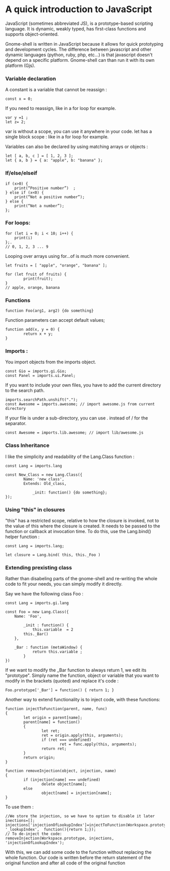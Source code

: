 # A quick introduction to JavaScript
JavaScript (sometimes abbreviated JS), is a prototype-based scripting language. It is dynamic, weakly typed, has first-class functions and supports object-oriented. 

Gnome-shell is written in JavaScript because it allows for quick prototyping and development cycles. The difference between javascript and other dynamic languages (python, ruby, php, etc...) is that javascript doesn't depend on a specific platform. Gnome-shell can than run it with its own platform (Gjs).

### Variable declaration 
A constant is a variable that cannot be reassign :

	const x = 0;
	
If you need to reassign, like in a for loop for example.

	var y =1 ; 
 	let z= 2; 
var is without a scope, you can use it anywhere in your code.
let has a single block scope : like in a for loop for example.

Variables can also be declared by using matching arrays or objects :

	let [ a, b, c ] = [ 1, 2, 3 ];
	let { a, b } = { a: "apple", b: "banana" };

### If/else/elseif
	if (x>0) { 
		print(“Positive number”)  ; 
	} else if (x<0) {
		print(“Not a positive number”); 
	} else { 
		print(“Not a number”); 
	};

### For loops:
	for (let i = 0; i < 10; i++) {
		print(i)
	};.
	// 0, 1, 2, 3 ... 9

Looping over arrays using for...of is much more convenient.

	let fruits = [ "apple", "orange", "banana" ];

	for (let fruit of fruits) {
    		print(fruit);
	} 
	// apple, orange, banana
	
### Functions
	function Foo(arg1, arg2) {do something}
Function parameters can accept default values; 

	function add(x, y = 0) {
    		return x + y;
	}

### Imports :
You import objects from the imports object.

	const Gio = imports.gi.Gio;
	const Panel = imports.ui.Panel;

If you want to include your own files, you have to add the current directory to the search path.

	imports.searchPath.unshift(".");
	const Awesome = imports.awesome; // import awesome.js from current directory

If your file is under a sub-directory, you can use . instead of / for the separator.

	const Awesome = imports.lib.awesome; // import lib/awesome.js

### Class Inheritance
I like the simplicity and readability of the Lang.Class function :

	const Lang = imports.lang

	const New_Class = new Lang.Class({
    		Name: 'new class',
    		Extends: Old_class,
 
        		_init: function() {do something};
	});
	
### Using "this" in closures
"this" has a restricted scope, relative to how the closure is invoked, not to the value of this where the closure is created. It needs to be passed to the function or callback at invocation time. To do this, use the Lang.bind() helper function :

	const Lang = imports.lang;
	
	let closure = Lang.bind( this, this._Foo )
	
### Extending prexisting class
Rather than disabeling parts of the gnome-shell and re-writing the whole code to fit your needs, you can simply modify it directly.

Say we have the following class Foo :

	const Lang = imports.gi.lang
 
	const Foo = new Lang.Class({
    	Name: 'Foo',

    		_init : function() {
        		this.variable  = 2
			this._Bar()
		},
	
		_Bar : function (metaWindow) {
        		return this.variable ;
    		}
	})
If we want to modify the _Bar function to always return 1, we edit its "prototype". Simply name the function, object or variable that you want to modify in the brackets (quoted) and replace it's code :

	Foo.prototype['_Bar'] = function() { return 1; }

Another way to extend functionality is to inject code, with these functions:

	function injectToFunction(parent, name, func)
	{
	        let origin = parent[name];
	        parent[name] = function()
	        {
	                let ret;
	                ret = origin.apply(this, arguments);
	                if (ret === undefined)
	                        ret = func.apply(this, arguments);
	                return ret;
	        }
	        return origin;
	}
	
	function removeInjection(object, injection, name)
	{
	        if (injection[name] === undefined)
	                delete object[name];
	        else
	                object[name] = injection[name];
	}
	
To use them :

	//We store the injection, so we have to option to disable it later
	inections=[];
	injections['injectionOfLookupIndex']=injectToFunction(Workspace.prototype, '_lookupIndex',  function(){return 1;});
	// To de-inject the code:
	removeInjection(Workspace.prototype, injections,  'injectionOfLookupIndex');
	
With this, we can add some code to the function without replacing the whole function. Our code is written before the return statement of the original function and after all code of the original function

